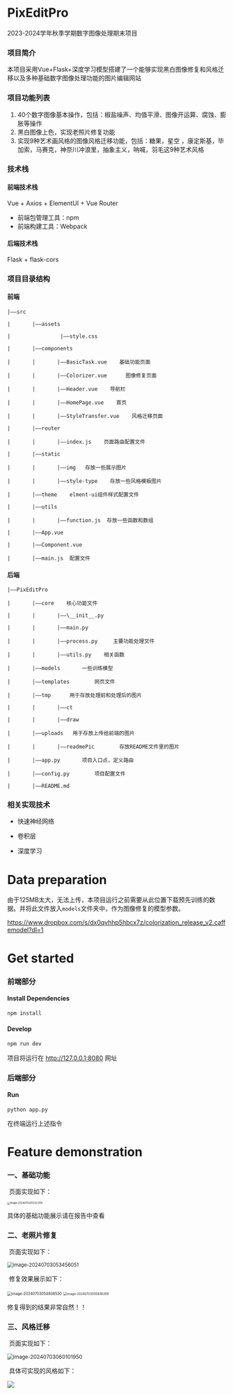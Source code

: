# PixEditPro

2023-2024学年秋季学期数字图像处理期末项目

### 项目简介

本项目采用Vue+Flask+深度学习模型搭建了一个能够实现黑白图像修复和风格迁移以及多种基础数字图像处理功能的图片编辑网站

### 项目功能列表

1.  40个数字图像基本操作，包括：椒盐噪声、均值平滑、图像开运算、腐蚀、膨胀等操作
2.  黑白图像上色，实现老照片修复功能
3.  实现9种艺术画风格的图像风格迁移功能，包括：糖果，星空 ，康定斯基，毕加索，马赛克，神奈川冲浪里，抽象主义，呐喊，羽毛这9种艺术风格

### 技术栈

#### 前端技术栈

Vue + Axios + ElementUI + Vue Router

- 前端包管理工具：npm
- 前端构建工具：Webpack

#### 后端技术栈

Flask + flask-cors

### 项目目录结构

#### 前端

```
|——src

|		|——assets

|				 |——style.css

|		|——components

|		|		|——BasicTask.vue    基础功能页面

|		|		|——Colorizer.vue      图像修复页面

|		|		|——Header.vue    导航栏

|		|		|——HomePage.vue    首页

|		|		|——StyleTransfer.vue    风格迁移页面

|		|——router

|		|		|——index.js    页面路由配置文件

|		|——static

|		|		|——img   存放一些展示图片

|		|		|——style-type    存放一些风格模板图片

|		|——theme    elment-ui组件样式配置文件

|		|——utils

|		|		|——function.js  存放一些函数和数组

|		|——App.vue  

|		|——Component.vue

|		|——main.js  配置文件
```



#### 后端

```
|——PixEditPro

|		|——core    核心功能文件

|		|		|——\__init__.py

|		|		|——main.py

|		|		|——process.py     主要功能处理文件

|		|		|——utils.py	   相关函数

|		|——models		一些训练模型

|		|——templates		网页文件

|		|——tmp		用于存放处理前和处理后的图片

|		|		|——ct

|		|		|——draw

|		|——uploads	 用于存放上传给前端的图片

|		|		|——readmePic		存放README文件里的图片

|		|——app.py		项目入口点，定义路由

|		|——config.py 		项目配置文件

|		|——README.md
```



### 相关实现技术

- 快速神经网络

- 卷积层

- 深度学习

  

# Data preparation

由于125MB太大，无法上传，本项目运行之前需要从此位置下载预先训练的数据。并将此文件放入`models`文件夹中，作为图像修复的模型参数。

https://www.dropbox.com/s/dx0qvhhp5hbcx7z/colorization_release_v2.caffemodel?dl=1



# Get started

### 前端部分

#### Install Dependencies

```bash
npm install
```

#### Develop

```bash
npm run dev
```

项目将运行在 http://127.0.0.1:8080 网址



### 后端部分

#### Run

```
python app.py
```

在终端运行上述指令



# Feature demonstration

### 一、基础功能

​	页面实现如下：

<img src="uploads\readmePic\basic-page.png" alt="image-20240703053323116" style="zoom:40%;" />

具体的基础功能展示请在报告中查看

### 二、老照片修复

​	页面实现如下：

<img src="uploads\readmePic\colorizer-page.png" alt="image-20240703053456051" style="zoom:80%;" />

​	修复效果展示如下：

<img src="uploads\readmePic\color1.png" alt="image-20240703054808530" style="zoom:60%;" />

<img src="uploads\readmePic\color2.png" alt="image-20240703055838359" style="zoom:50%;" />

修复得到的结果非常自然！！

### 三、风格迁移

​	页面实现如下：

<img src="uploads\readmePic\transfer-page.png" alt="image-20240703060101950" style="zoom:85%;" />

​	具体可实现的风格如下：

<img src="uploads\readmePic\style.png">
